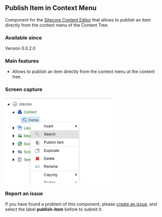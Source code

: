 ## Publish Item in Context Menu
Component for the [Sitecore Content Editor](https://doc.sitecore.com/users/90/sitecore-experience-platform/en/the-content-editor.html) that allows to publish an item directly from the context menu of the Content Tree.

### Available since
Version 0.0.2.0

### Main features
- Allows to publish an item directly from the context menu at the content tree.

### Screen capture
<img src="Publish-Item.PNG" style="width:354px; height:auto"/>

### Report an issue
If you have found a problem of this component, please [create an issue](https://github.com/andresvillenas/Sitecore.Extensions/issues/new), and select the label **publish-item** before to submit it.